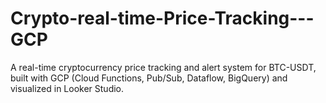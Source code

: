 # Crypto-real-time-Price-Tracking---GCP
A real-time cryptocurrency price tracking and alert system for BTC-USDT, built with GCP (Cloud Functions, Pub/Sub, Dataflow, BigQuery) and visualized in Looker Studio.
